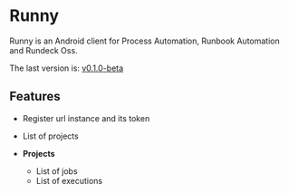# Runny

Runny is an Android client for Process Automation, Runbook Automation and Rundeck Oss.

The last version is:
[v0.1.0-beta](https://github.com/Alex2077/runty/releases/tag/v0.0.1)

## Features
- Register url instance and its token
- List of projects

- **Projects**
  - List of jobs
  - List of executions
